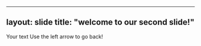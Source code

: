 ----
layout: slide
title: "welcome to our second slide!"
---
Your text
Use the left arrow to go back!
